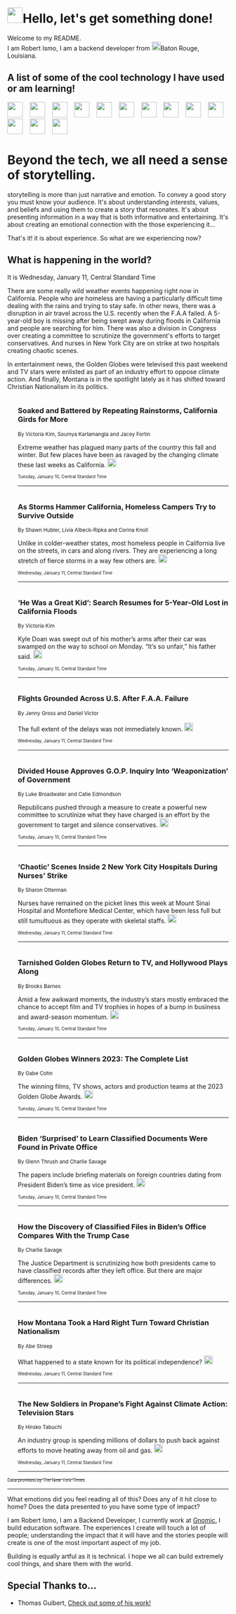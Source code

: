 <h1><img src="https://emojis.slackmojis.com/emojis/images/1643514375/3493/hot-coffee.gif?1643514375" width="35"/>Hello, let's get something done!</h1>

<p>Welcome to my README.<br/>
I am Robert Ismo, I am a backend developer from <img src="https://emojis.slackmojis.com/emojis/images/1638395689/50435/moulin_rouge.png?1638395689" width="20"/>Baton Rouge, Louisiana.</p>
<h2>A list of some of the cool technology I have used or am learning!</h2>
<p>
<img src="https://emojis.slackmojis.com/emojis/images/1643516091/21142/meow_bongotap.gif?1643516091" width="35" alt="">
<img src="https://img.shields.io/badge/Favorite%20Frontend%20Framework-SvelteKit-f83903" alt="">
<img src="https://img.shields.io/badge/Second%20Favorite-Vue-40b581" alt="">
<img src="https://img.shields.io/badge/Most%20Used%20Runtime-Nodejs-78b061" alt="">
<img src="https://emojis.slackmojis.com/emojis/images/1643517416/34482/fire.gif?1643517416" width="35" alt="">
<img src="https://img.shields.io/badge/Javascript%20But%20Better-Typescript-0078ca" alt="">
<img src="https://img.shields.io/badge/Favorite%20Language-Elixir-3e244d" alt="">
<img src="https://img.shields.io/badge/Containerize%20Everything-Docker-6ac9ef" alt="">
<img src="https://emojis.slackmojis.com/emojis/images/1643514596/5999/meow_party.gif?1643514596" width="35" alt="">
<img src="https://img.shields.io/badge/API%20Love%20Language-Graphql-de32a5" alt="">
<img src="https://img.shields.io/badge/Our%20Favorite%20Version%20Controller-Git-e94f33" alt="">
<img src="https://img.shields.io/badge/Favorite%20Database-Redis-d42d1d" alt="">
<img src="https://emojis.slackmojis.com/emojis/images/1643514559/5584/deployparrot.gif?1643514559" width="35" alt="">
<img src="https://img.shields.io/badge/Container%20Interstate-RabbitMQ-f66200" alt="">
<img src="https://img.shields.io/badge/Gotta%20Learn-Kubernetes-316adf" alt="">
<img src="https://img.shields.io/badge/Really%20Mature%20Now-WASM-654fef" alt="">
<img src="https://emojis.slackmojis.com/emojis/images/1666642497/61942/dance_vibe.gif?1666642497" width="35" alt="">
<img src="https://img.shields.io/badge/For%20My%20M1-ARM64-657d96" alt="">
<img src="https://img.shields.io/badge/Loving%20This%20So%20Much-TailwindCSS-17bcb5" alt="">
<img src="https://img.shields.io/badge/Cool%20Build%20Tool-Vite-f9cb24" alt="">
<img src="https://emojis.slackmojis.com/emojis/images/1669231376/62819/working-on-it.gif?1669231376" width="35" alt="">
<img src="https://img.shields.io/badge/Fun%20and%20Easy%20Database-MongoDB-5f8c49" alt="">
<img src="https://img.shields.io/badge/JS%20Life%20Support-NPM-c73737" alt="">
<img src="https://img.shields.io/badge/I%20Liked%20It-DynamoDB-0073b9" alt="">
<img src="https://emojis.slackmojis.com/emojis/images/1643514045/46/question.gif?1643514045" width="35" alt="">
<img src="https://img.shields.io/badge/cool-React-60d6f9" alt="">
<img src="https://img.shields.io/badge/Future%20Big%20Project-Lambda-f37e00" alt="">
<img src="https://img.shields.io/badge/NPM%20But%20Better-PNPM-f1aa07" alt="">
<img src="https://emojis.slackmojis.com/emojis/images/1643514943/9662/fbwow.gif?1643514943" width="35" alt="">
<img src="https://img.shields.io/badge/First%20Language-C-662079" alt="">
<img src="https://img.shields.io/badge/Where%20I%20Deploy%20Frontend-Vercel-000000" alt="">
<img src="https://img.shields.io/badge/Who%20Does%20not%20Want%20an%20App-Swift-f9492a" alt="">
<img src="https://emojis.slackmojis.com/emojis/images/1643514058/151/javascript.png?1643514058" width="35" alt="">
<img src="https://img.shields.io/badge/cool-Python-fbd542" alt="">
<img src="https://img.shields.io/badge/Favorite%20Something-Stripe-656cdc" alt="">
<img src="https://img.shields.io/badge/Of%20Course-HTML5-ed6327" alt="">
<img src="https://emojis.slackmojis.com/emojis/images/1660415405/60731/bomb.gif?1660415405" width="35" alt="">
<img src="https://img.shields.io/badge/hate-CSS-2964ec" alt="">
<img src="https://img.shields.io/badge/Learning-CircleCI-141215" alt="">
<img src="https://img.shields.io/badge/Learning-Rust-fbbb3b" alt="">
<img src="https://emojis.slackmojis.com/emojis/images/1660415397/60712/writing-hand.gif?1660415397" width="35" alt="">
<img src="https://img.shields.io/badge/Dev%20Browser%20of%20Choice-Firefox-cc4e26" alt="">
<img src="https://img.shields.io/badge/Recoverying%20From%20Windows-UNIX-1781e3" alt="">
<img src="https://img.shields.io/badge/LOVE-LogSeq-90c1c2" alt="">
<img src="https://emojis.slackmojis.com/emojis/images/1643514066/223/kirby.gif?1643514066" width="35" alt="">
<img src="https://img.shields.io/badge/Daily%20Driver-MacOS-e6e6e8" alt="">
<img src="https://img.shields.io/badge/Git%20Server-Github-000000" alt="">
<img src="https://img.shields.io/badge/enjoyable-EC2-f17428" alt="">
<img src="https://emojis.slackmojis.com/emojis/images/1643514239/2069/excited.gif?1643514239" width="35" alt="">
</p>
<h1>Beyond the tech, we all need a sense of storytelling.</h1>
<p>storytelling is more than just narrative and emotion. To convey a good story you must know your audience. It's about understanding interests, values, and beliefs and using them to create a story that resonates. It's about presenting information in a way that is both informative and entertaining. It's about creating an emotional connection with the those experiencing it...</p>
<p>That's it! it is about experience. So what are we experiencing now?</p>
<h2>What is happening in the world?</h2>
<p>It is Wednesday, January 11, Central Standard Time</p>
<p>
There are some really wild weather events happening right now in California. People who are homeless are having a particularly difficult time dealing with the rains and trying to stay safe. In other news, there was a disruption in air travel across the U.S. recently when the F.A.A failed. A 5-year-old boy is missing after being swept away during floods in California and people are searching for him. There was also a division in Congress over creating a committee to scrutinize the government&#39;s efforts to target conservatives. And nurses in New York City are on strike at two hospitals creating chaotic scenes.

In entertainment news, the Golden Globes were televised this past weekend and TV stars were enlisted as part of an industry effort to oppose climate action. And finally, Montana is in the spotlight lately as it has shifted toward Christian Nationalism in its politics.</p>
<ol>
<img src="https://img.shields.io/badge/-us-blue" alt="">
<h3>Soaked and Battered by Repeating Rainstorms, California Girds for More</h3>
<sub>By Victoria Kim, Soumya Karlamangla and Jacey Fortin</sub>
<p>Extreme weather has plagued many parts of the country this fall and winter. But few places have been as ravaged by the changing climate these last weeks as California.  <a href="https://nyti.ms/3ID0J7m"><img src="https://developer.nytimes.com/files/poweredby_nytimes_30b.png?v=1583354208352" height="20"></a></p>
<sub><sub>Tuesday, January 10, Central Standard Time</sub></sub>
<hr/>
<img src="https://img.shields.io/badge/-us-blue" alt="">
<h3>As Storms Hammer California, Homeless Campers Try to Survive Outside</h3>
<sub>By Shawn Hubler, Livia Albeck-Ripka and Corina Knoll</sub>
<p>Unlike in colder-weather states, most homeless people in California live on the streets, in cars and along rivers. They are experiencing a long stretch of fierce storms in a way few others are.  <a href="https://nyti.ms/3CE4w0e"><img src="https://developer.nytimes.com/files/poweredby_nytimes_30b.png?v=1583354208352" height="20"></a></p>
<sub><sub>Wednesday, January 11, Central Standard Time</sub></sub>
<hr/>
<img src="https://img.shields.io/badge/-us-blue" alt="">
<h3>‘He Was a Great Kid’: Search Resumes for 5-Year-Old Lost in California Floods</h3>
<sub>By Victoria Kim</sub>
<p>Kyle Doan was swept out of his mother’s arms after their car was swamped on the way to school on Monday. “It’s so unfair,” his father said.  <a href="https://nyti.ms/3W1U3CA"><img src="https://developer.nytimes.com/files/poweredby_nytimes_30b.png?v=1583354208352" height="20"></a></p>
<sub><sub>Tuesday, January 10, Central Standard Time</sub></sub>
<hr/>
<img src="https://img.shields.io/badge/-business-blue" alt="">
<h3>Flights Grounded Across U.S. After F.A.A. Failure</h3>
<sub>By Jenny Gross and Daniel Victor</sub>
<p>The full extent of the delays was not immediately known.  <a href="https://nyti.ms/3QxWlIG"><img src="https://developer.nytimes.com/files/poweredby_nytimes_30b.png?v=1583354208352" height="20"></a></p>
<sub><sub>Wednesday, January 11, Central Standard Time</sub></sub>
<hr/>
<img src="https://img.shields.io/badge/-us-blue" alt="">
<h3>Divided House Approves G.O.P. Inquiry Into ‘Weaponization’ of Government</h3>
<sub>By Luke Broadwater and Catie Edmondson</sub>
<p>Republicans pushed through a measure to create a powerful new committee to scrutinize what they have charged is an effort by the government to target and silence conservatives.  <a href="https://nyti.ms/3QwLjTR"><img src="https://developer.nytimes.com/files/poweredby_nytimes_30b.png?v=1583354208352" height="20"></a></p>
<sub><sub>Tuesday, January 10, Central Standard Time</sub></sub>
<hr/>
<img src="https://img.shields.io/badge/-nyregion-blue" alt="">
<h3>‘Chaotic’ Scenes Inside 2 New York City Hospitals During Nurses’ Strike</h3>
<sub>By Sharon Otterman</sub>
<p>Nurses have remained on the picket lines this week at Mount Sinai Hospital and Montefiore Medical Center, which have been less full but still tumultuous as they operate with skeletal staffs.  <a href="https://nyti.ms/3k9pvl3"><img src="https://developer.nytimes.com/files/poweredby_nytimes_30b.png?v=1583354208352" height="20"></a></p>
<sub><sub>Wednesday, January 11, Central Standard Time</sub></sub>
<hr/>
<img src="https://img.shields.io/badge/-movies-blue" alt="">
<h3>Tarnished Golden Globes Return to TV, and Hollywood Plays Along</h3>
<sub>By Brooks Barnes</sub>
<p>Amid a few awkward moments, the industry’s stars mostly embraced the chance to accept film and TV trophies in hopes of a bump in business and award-season momentum.  <a href="https://nyti.ms/3k9rCWl"><img src="https://developer.nytimes.com/files/poweredby_nytimes_30b.png?v=1583354208352" height="20"></a></p>
<sub><sub>Tuesday, January 10, Central Standard Time</sub></sub>
<hr/>
<img src="https://img.shields.io/badge/-movies-blue" alt="">
<h3>Golden Globes Winners 2023: The Complete List</h3>
<sub>By Gabe Cohn</sub>
<p>The winning films, TV shows, actors and production teams at the 2023 Golden Globe Awards.  <a href="https://nyti.ms/3CAaTBK"><img src="https://developer.nytimes.com/files/poweredby_nytimes_30b.png?v=1583354208352" height="20"></a></p>
<sub><sub>Tuesday, January 10, Central Standard Time</sub></sub>
<hr/>
<img src="https://img.shields.io/badge/-us-blue" alt="">
<h3>Biden ‘Surprised’ to Learn Classified Documents Were Found in Private Office</h3>
<sub>By Glenn Thrush and Charlie Savage</sub>
<p>The papers include briefing materials on foreign countries dating from President Biden’s time as vice president.  <a href="https://nyti.ms/3XknGjF"><img src="https://developer.nytimes.com/files/poweredby_nytimes_30b.png?v=1583354208352" height="20"></a></p>
<sub><sub>Tuesday, January 10, Central Standard Time</sub></sub>
<hr/>
<img src="https://img.shields.io/badge/-us-blue" alt="">
<h3>How the Discovery of Classified Files in Biden’s Office Compares With the Trump Case</h3>
<sub>By Charlie Savage</sub>
<p>The Justice Department is scrutinizing how both presidents came to have classified records after they left office. But there are major differences.  <a href="https://nyti.ms/3ZqwZ3k"><img src="https://developer.nytimes.com/files/poweredby_nytimes_30b.png?v=1583354208352" height="20"></a></p>
<sub><sub>Tuesday, January 10, Central Standard Time</sub></sub>
<hr/>
<img src="https://img.shields.io/badge/-magazine-blue" alt="">
<h3>How Montana Took a Hard Right Turn Toward Christian Nationalism</h3>
<sub>By Abe Streep</sub>
<p>What happened to a state known for its political independence?  <a href="https://nyti.ms/3Xpo28W"><img src="https://developer.nytimes.com/files/poweredby_nytimes_30b.png?v=1583354208352" height="20"></a></p>
<sub><sub>Wednesday, January 11, Central Standard Time</sub></sub>
<hr/>
<img src="https://img.shields.io/badge/-climate-blue" alt="">
<h3>The New Soldiers in Propane’s Fight Against Climate Action: Television Stars</h3>
<sub>By Hiroko Tabuchi</sub>
<p>An industry group is spending millions of dollars to push back against efforts to move heating away from oil and gas.  <a href="https://nyti.ms/3XnXtRq"><img src="https://developer.nytimes.com/files/poweredby_nytimes_30b.png?v=1583354208352" height="20"></a></p>
<sub><sub>Wednesday, January 11, Central Standard Time</sub></sub>
<hr/>
</ol>
<a href="https://developer.nytimes.com"><sub><sub>Data provided by The New York Times</sub></sub></a>
<hr/>
<p>What emotions did you feel reading all of this? Does any of it hit close to home? Does the data presented to you have some type of impact?</p>
<p>I am Robert Ismo, I am a Backend Developer, I currently work at <a href="https://gnomic.education/">Gnomic</a>, I build education software. The experiences I create will touch a lot of people; understanding the impact that it will have and the stories people will create is one of the most important aspect of my job.</p>
<p>Building is equally artful as it is technical. I hope we all can build extremely cool things, and share them with the world.</p>
<h2>Special Thanks to...</h2>
<ul>
<li>Thomas Guibert, <a href="https://github.com/thmsgbrt/thmsgbrt">Check out some of his work!</a></li>
</ul>